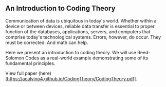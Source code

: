 ## An Introduction to Coding Theory

Communication of data is ubiquitous in today's world. Whether within a device or between devices, reliable data transfer is essential to proper function of the databases, applications, servers, and computers that comprise today's technological systems. Errors, however, do occur. They must be corrected. And math can help.

Here we present an introduction to coding theory. We will use Reed-Solomon Codes as a real-world example demonstrating some of its fundamental principles.

View full paper (here)[https://acalvino4.github.io/CodingTheory/CodingTheory.pdf].